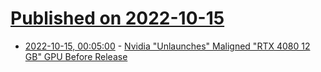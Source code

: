 # [Published on 2022-10-15](index.md)

* [2022-10-15, 00:05:00](https://soylentnews.org/article.pl?sid=22/10/14/1753208&from=rss) - [Nvidia \"Unlaunches\" Maligned \"RTX 4080 12 GB\" GPU Before Release](https://soylentnews.org/article.pl?sid=22/10/14/1753208&from=rss)
